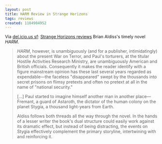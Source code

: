 ```yaml
---
layout: post
title: HARM Review in Strange Horizons
tags: reviews
created: 1184904952
---
```

Via [del.icio.us sf](/aggregator/sources/24):  [Strange Horizons reviews](http://www.strangehorizons.com/reviews/2007/07/harm_by_brian_a.shtml) Brian Aldiss's timely novel *HARM*.

> *HARM*, however, is unambiguously (and for a publisher, intimidatingly) about the present War on Terror, and Paul's torturers, at the titular Hostile Activities Research Ministry, are unambiguously American and British officials. Consequently it makes the reader identify with a figure mainstream opinion has these last several years regarded as expendable—the faceless "disappeared" swept by the thousands into secret prisons on flimsy pretexts and often no pretext at all in the name of "national security."<!--break-->
> 
>[...] Paul started to imagine himself another man in another place—Fremant, a guard of Astaroth, the dictator of the human colony on the planet Stygia, a thousand light-years from Earth.
> 
>Aldiss follows both threads all the way through the novel. In the hands of a lesser writer the book's dual structure could easily work against its dramatic effect, but instead of being distracting, the events on Stygia effectively complement the primary storyline, intertwining with and reinforcing it.

